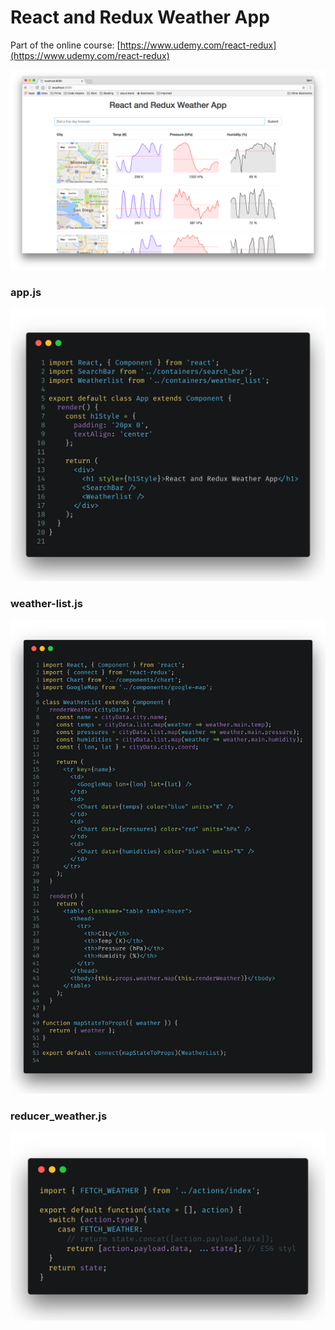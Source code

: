 # React and Redux Weather App

Part of the online course: [https://www.udemy.com/react-redux](https://www.udemy.com/react-redux)

![App Screenshot](app-screen-shot.png)

### app.js
![Code Sample](code1.png?)

### weather-list.js
![Code Sample](code2.png?)

### reducer_weather.js
![Code Sample](code3.png?)